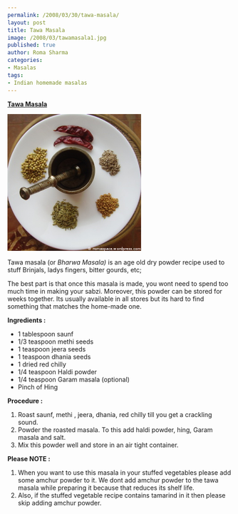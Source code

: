 ```yaml
--- 
permalink: /2008/03/30/tawa-masala/
layout: post
title: Tawa Masala
image: /2008/03/tawamasala1.jpg
published: true
author: Roma Sharma
categories: 
- Masalas
tags:
- Indian homemade masalas
---
```

<span style="text-decoration:underline;"><strong>Tawa Masala</strong></span>

<a title="tawamasala1.jpg" href="/2008/03/tawamasala1.jpg"><img src="/2008/03/tawamasala1.jpg" alt="tawamasala1.jpg" /></a>

Tawa masala (or <em>Bharwa Masala)</em> is an age old dry powder recipe used to stuff Brinjals, ladys fingers, bitter gourds, etc;

The best part is that once this masala is made, you wont need to spend too much time in making your sabzi. Moreover, this powder can be stored for weeks together. Its usually available in all stores but its hard to find something that matches the home-made one.

<strong>Ingredients :</strong>
<ul>
	<li>1 tablespoon saunf</li>
	<li>1/3 teaspoon methi seeds</li>
	<li>1 teaspoon jeera seeds</li>
	<li>1 teaspoon dhania seeds</li>
	<li>1 dried red chilly</li>
	<li>1/4 teaspoon Haldi powder</li>
	<li>1/4 teaspoon Garam masala (optional)</li>
	<li>Pinch of Hing</li>
</ul>
<strong>Procedure :</strong>
<ol>
	<li>Roast saunf, methi , jeera, dhania, red chilly till you get a crackling sound.</li>
	<li>Powder the roasted masala. To this add haldi powder, hing, Garam masala and salt.</li>
	<li>Mix this powder well and store in an air tight container.</li>
</ol>
<strong>Please NOTE :</strong>
<ol>
	<li>When you want to use this masala in your stuffed vegetables please add some amchur powder to it. We dont add amchur powder to the tawa masala while preparing it because that reduces its shelf life.</li>
	<li>Also, if the stuffed vegetable recipe contains tamarind in it then please skip adding amchur powder.</li>
</ol>
